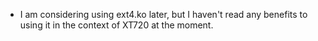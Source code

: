 * I am considering using ext4.ko later, but I haven't read any benefits to using it in the context of XT720 at the moment.
